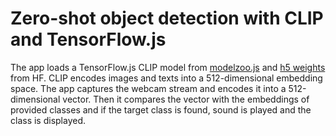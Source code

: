 # Zero-shot object detection with CLIP and TensorFlow.js

The app loads a TensorFlow.js CLIP model from [modelzoo.js](https://github.com/zemlyansky/modelzoo) and [h5 weights](https://huggingface.co/openai/clip-vit-base-patch32/tree/main) from HF. CLIP encodes images and texts into a 512-dimensional embedding space. The app captures the webcam stream and encodes it into a 512-dimensional vector. Then it compares the vector with the embeddings of provided classes and if the target class is found, sound is played and the class is displayed.

